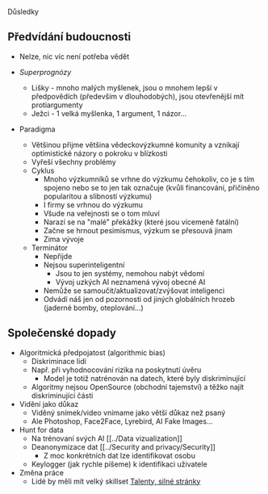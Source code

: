 Důsledky
## Předvídání budoucnosti
- Nelze, nic víc není potřeba vědět

- *Superprognózy*
	- Lišky - mnoho malých myšlenek, jsou o mnohem lepší v předpovědích (především v dlouhodobých), jsou otevřenější mít protiargumenty
	- Ježci - 1 velká myšlenka, 1 argument, 1 názor...
- Paradigma
	- Většinou přijme většina vědeckovýzkumné komunity a vznikají optimistické názory o pokroku v blízkosti
	- Vyřeší všechny problémy
	- Cyklus
		- Mnoho výzkumníků se vrhne do výzkumu čehokoliv, co je s tím spojeno nebo se to jen tak označuje (kvůli financování, přičiněno popularitou a slibností výzkumu)
		- I firmy se vrhnou do výzkumu
		- Všude na veřejnosti se o tom mluví
		- Narazí se na "malé" překážky (které jsou vícemeně fatální)
		- Začne se hrnout pesimismus, výzkum se přesouvá jinam
		- Zima vývoje
	- Terminátor
		- Nepřijde
		- Nejsou superinteligentní
			- Jsou to jen systémy, nemohou nabýt vědomí
			- Vývoj uzkých AI neznamená vývoj obecné AI
		- Nemůže se samoučit/aktualizovat/zvýšovat inteligenci
		- Odvádí náš jen od pozornosti od jiných globálních hrozeb (jaderné bomby, oteplování...)
## Společenské dopady
- Algoritmická předpojatost (algorithmic bias)
	- Diskriminace lidí
	- Např. při vyhodnocování rizika na poskytnutí úvěru
		- Model je totiž natrénován na datech, které byly diskriminující
	- Algoritmy nejsou OpenSource (obchodní tajemství) a těžko najít diskriminující části
- Vidění jako důkaz
	- Viděný snímek/video vnímame jako větší důkaz než psaný
	- Ale Photoshop, Face2Face, Lyrebird, AI Fake Images...
- Hunt for data
	- Na trénovaní svých AI [[../Data vizualization]]
	- Deanonymizace dat [[../Security and privacy/Security]]
		- Z moc konkrétních dat lze identifikovat osobu
	- Keylogger (jak rychle píšeme) k identifikaci uživatele
- Změna práce
	- Lidé by měli mít velký skillset [Talenty, silné stránky](../Seberozvoj/Talenty,%20silné%20stránky.md)